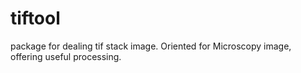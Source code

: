 # tiftool
package for dealing tif stack image. Oriented for Microscopy image, offering useful processing.
